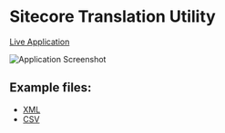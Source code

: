 # Sitecore Translation Utility

[Live Application](https://lucaspereira.github.io/translationUtility)

![Application Screenshot](https://raw.githubusercontent.com/lucasPereira/translationUtility/master/screenshot.png)


## Example files: 
- [XML](https://raw.githubusercontent.com/lucasPereira/translationUtility/master/languages.xml)
- [CSV](https://raw.githubusercontent.com/lucasPereira/translationUtility/master/languages.csv)
